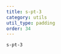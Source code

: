 ```yaml
---
title: s-pt-3
category: utils
util_type: padding
order: 34
---
```

<div class="s-pt-3">
  <code>s-pt-3</code>
</div>